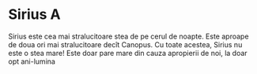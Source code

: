 # Sirius A

Sirius este cea mai stralucitoare stea de pe cerul de noapte. Este aproape de
doua ori mai stralucitoare decît Canopus. Cu toate acestea, Sirius nu este o
stea mare! Este doar pare mare din cauza apropierii de noi, la doar opt
ani-lumina
